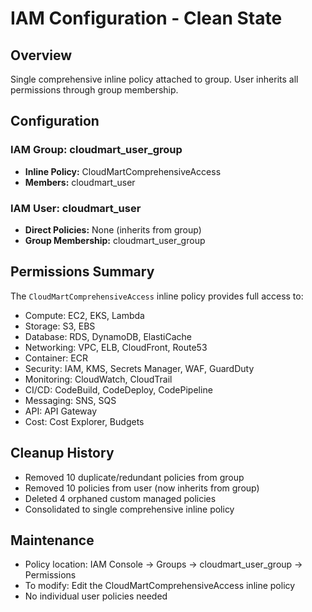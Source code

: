 # IAM Configuration - Clean State

## Overview
Single comprehensive inline policy attached to group. User inherits all permissions through group membership.

## Configuration

### IAM Group: cloudmart_user_group
- **Inline Policy:** CloudMartComprehensiveAccess
- **Members:** cloudmart_user

### IAM User: cloudmart_user
- **Direct Policies:** None (inherits from group)
- **Group Membership:** cloudmart_user_group

## Permissions Summary

The `CloudMartComprehensiveAccess` inline policy provides full access to:
- Compute: EC2, EKS, Lambda
- Storage: S3, EBS
- Database: RDS, DynamoDB, ElastiCache
- Networking: VPC, ELB, CloudFront, Route53
- Container: ECR
- Security: IAM, KMS, Secrets Manager, WAF, GuardDuty
- Monitoring: CloudWatch, CloudTrail
- CI/CD: CodeBuild, CodeDeploy, CodePipeline
- Messaging: SNS, SQS
- API: API Gateway
- Cost: Cost Explorer, Budgets

## Cleanup History
- Removed 10 duplicate/redundant policies from group
- Removed 10 policies from user (now inherits from group)
- Deleted 4 orphaned custom managed policies
- Consolidated to single comprehensive inline policy

## Maintenance
- Policy location: IAM Console → Groups → cloudmart_user_group → Permissions
- To modify: Edit the CloudMartComprehensiveAccess inline policy
- No individual user policies needed
